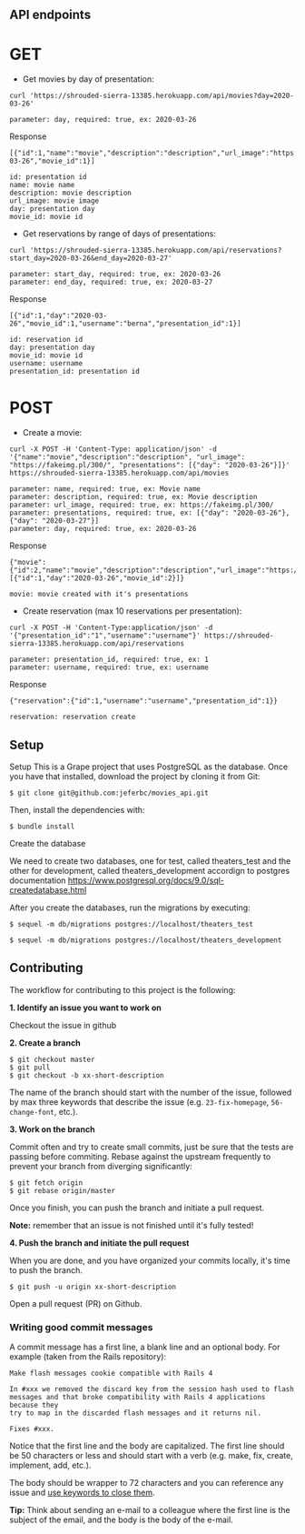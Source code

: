 ## API endpoints

# GET
* Get movies by day of presentation:
```
curl 'https://shrouded-sierra-13385.herokuapp.com/api/movies?day=2020-03-26'
```
```
parameter: day, required: true, ex: 2020-03-26
```
Response
```
[{"id":1,"name":"movie","description":"description","url_image":"https://fakeimg.pl/300/","day":"2020-03-26","movie_id":1}]
```
```
id: presentation id
name: movie name 
description: movie description
url_image: movie image
day: presentation day
movie_id: movie id
```
* Get reservations by range of days of presentations:
```
curl 'https://shrouded-sierra-13385.herokuapp.com/api/reservations?start_day=2020-03-26&end_day=2020-03-27'
```
```
parameter: start_day, required: true, ex: 2020-03-26
parameter: end_day, required: true, ex: 2020-03-27
```
Response
```
[{"id":1,"day":"2020-03-26","movie_id":1,"username":"berna","presentation_id":1}]
```
```
id: reservation id
day: presentation day 
movie_id: movie id
username: username
presentation_id: presentation id
```

# POST
* Create a movie:
```
curl -X POST -H 'Content-Type: application/json' -d '{"name":"movie","description":"description", "url_image": "https://fakeimg.pl/300/", "presentations": [{"day": "2020-03-26"}]}' https://shrouded-sierra-13385.herokuapp.com/api/movies
```
```
parameter: name, required: true, ex: Movie name
parameter: description, required: true, ex: Movie description
parameter: url_image, required: true, ex: https://fakeimg.pl/300/
parameter: presentations, required: true, ex: [{"day": "2020-03-26"}, {"day": "2020-03-27"}]
parameter: day, required: true, ex: 2020-03-26
```
Response
```
{"movie":{"id":2,"name":"movie","description":"description","url_image":"https://fakeimg.pl/300/","presentations":[{"id":1,"day":"2020-03-26","movie_id":2}]}
```
```
movie: movie created with it's presentations
```
* Create reservation (max 10 reservations per presentation):
```
curl -X POST -H 'Content-Type:application/json' -d '{"presentation_id":"1","username":"username"}' https://shrouded-sierra-13385.herokuapp.com/api/reservations
```
```
parameter: presentation_id, required: true, ex: 1
parameter: username, required: true, ex: username
```
Response
```
{"reservation":{"id":1,"username":"username","presentation_id":1}}
```
```
reservation: reservation create
```
## Setup

Setup
This is a Grape project that uses PostgreSQL as the database. Once you have that installed,
download the project by cloning it from Git:
```
$ git clone git@github.com:jeferbc/movies_api.git
```
Then, install the dependencies with:

```
$ bundle install
```

Create the database

We need to create two databases, one for test, called theaters_test and the other for development, 
called theaters_development accordign to postgres documentation
https://www.postgresql.org/docs/9.0/sql-createdatabase.html

After you create the databases, run the migrations by executing:

```
$ sequel -m db/migrations postgres://localhost/theaters_test
```
```
$ sequel -m db/migrations postgres://localhost/theaters_development
```

## Contributing

The workflow for contributing to this project is the following:

**1. Identify an issue you want to work on**

Checkout the issue in github

**2. Create a branch**

```
$ git checkout master
$ git pull
$ git checkout -b xx-short-description
```

The name of the branch should start with the number of the issue, followed by max three keywords that describe the issue (e.g. `23-fix-homepage`, `56-change-font`, etc.).

**3. Work on the branch**

Commit often and try to create small commits, just be sure that the tests are passing before commiting. Rebase against the upstream frequently to prevent your branch from diverging significantly:

```
$ git fetch origin
$ git rebase origin/master
```

Once you finish, you can push the branch and initiate a pull request.

**Note:** remember that an issue is not finished until it's fully tested!

**4. Push the branch and initiate the pull request**

When you are done, and you have organized your commits locally, it's time to push the branch.

```
$ git push -u origin xx-short-description
```

Open a pull request (PR) on Github.

### Writing good commit messages

A commit message has a first line, a blank line and an optional body. For example (taken from the Rails repository):

```
Make flash messages cookie compatible with Rails 4

In #xxx we removed the discard key from the session hash used to flash
messages and that broke compatibility with Rails 4 applications because they
try to map in the discarded flash messages and it returns nil.

Fixes #xxx.
```

Notice that the first line and the body are capitalized. The first line should be 50 characters or less and should start with a verb (e.g. make, fix, create, implement, add, etc.).

The body should be wrapper to 72 characters and you can reference any issue and [use keywords to close them](https://help.github.com/articles/closing-issues-via-commit-messages/).

**Tip:** Think about sending an e-mail to a colleague where the first line is the subject of the email, and the body is the body of the e-mail.
